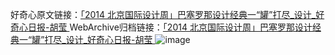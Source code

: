 好奇心原文链接：[「2014 北京国际设计周」巴塞罗那设计经典一“罐”打尽_设计_好奇心日报-胡莹 ](https://www.qdaily.com/articles/2643.html)
WebArchive归档链接：[「2014 北京国际设计周」巴塞罗那设计经典一“罐”打尽_设计_好奇心日报-胡莹 ](http://web.archive.org/web/20190623151303/https://www.qdaily.com/articles/2643.html)
![image](http://ww3.sinaimg.cn/large/007d5XDply1g3v6e0p8jnj30u08gs7wh)
